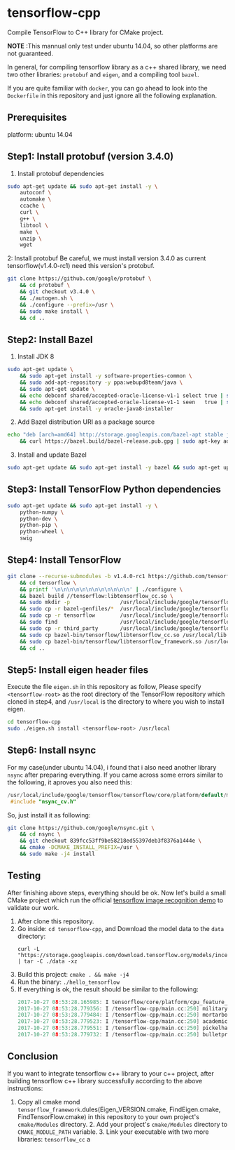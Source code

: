 # tensorflow-cpp
Compile TensorFlow to C++ library for CMake project.

**NOTE** :This mannual only test under ubuntu 14.04, so other platforms are not guaranteed.

In general, for compiling tensorflow library as a c++ shared library, we need two other libraries: `protobuf` and `eigen`, and a compiling tool `bazel`.

If you are quite familiar with `docker`, you can go ahead to look into the `Dockerfile` in this repository and just ignore all the following explanation.
## Prerequisites
platform: ubuntu 14.04

## Step1: Install protobuf (version 3.4.0)
1. Install protobuf dependencies
```bash
sudo apt-get update && sudo apt-get install -y \
    autoconf \
    automake \
    ccache \
    curl \
    g++ \
    libtool \
    make \
    unzip \
    wget
```
2: Install protobuf
Be careful, we must install version 3.4.0 as current tensorflow(v1.4.0-rc1) need this version's protobuf.
```bash
git clone https://github.com/google/protobuf \
    && cd protobuf \
    && git checkout v3.4.0 \
    && ./autogen.sh \
    && ./configure --prefix=/usr \
    && sudo make install \
    && cd ..
```

## Step2: Install Bazel
1. Install JDK 8
```bash
sudo apt-get update \
    && sudo apt-get install -y software-properties-common \
    && sudo add-apt-repository -y ppa:webupd8team/java \
    && sudo apt-get update \
    && echo debconf shared/accepted-oracle-license-v1-1 select true | sudo debconf-set-selections \
    && echo debconf shared/accepted-oracle-license-v1-1 seen   true | sudo debconf-set-selections \
    && sudo apt-get install -y oracle-java8-installer
 ```
2. Add Bazel distribution URI as a package source
```bash
echo "deb [arch=amd64] http://storage.googleapis.com/bazel-apt stable jdk1.8" | sudo tee /etc/apt/sources.list.d/bazel.list \
    && curl https://bazel.build/bazel-release.pub.gpg | sudo apt-key add -
```
3. Install and update Bazel
```bash
sudo apt-get update && sudo apt-get install -y bazel && sudo apt-get upgrade -y bazel
```

## Step3: Install TensorFlow Python dependencies
```bash
sudo apt-get update && sudo apt-get install -y \
    python-numpy \
    python-dev \
    python-pip \
    python-wheel \
    swig
```

## Step4: Install TensorFlow
```bash
git clone --recurse-submodules -b v1.4.0-rc1 https://github.com/tensorflow/tensorflow.git \
    && cd tensorflow \
    && printf '\n\n\n\n\n\n\n\n\n\n\n\n' | ./configure \
    && bazel build //tensorflow:libtensorflow_cc.so \
    && sudo mkdir -p                /usr/local/include/google/tensorflow \
    && sudo cp -r bazel-genfiles/*  /usr/local/include/google/tensorflow/ \
    && sudo cp -r tensorflow        /usr/local/include/google/tensorflow/ \
    && sudo find                    /usr/local/include/google/tensorflow -type f  ! -name "*.h" -delete \
    && sudo cp -r third_party       /usr/local/include/google/tensorflow/ \
    && sudo cp bazel-bin/tensorflow/libtensorflow_cc.so /usr/local/lib \
    && sudo cp bazel-bin/tensorflow/libtensorflow_framework.so /usr/local/lib \
    && cd ..
```

## Step5: Install eigen header files
Execute the file `eigen.sh` in this repository as follow,
Please specify `<tensorflow-root>` as the root directory of the TensorFlow repository which cloned in step4,
and `/usr/local` is the directory to where you wish to install eigen.
```bash
cd tensorflow-cpp
sudo ./eigen.sh install <tensorflow-root> /usr/local
```

## Step6: Install nsync
For my case(under ubuntu 14.04), i found that i also need another library `nsync` after preparing everything.
If you came across some errors similar to the following, it aproves you also need this:
```c++
/usr/local/include/google/tensorflow/tensorflow/core/platform/default/mutex.h:25:22: fatal error: nsync_cv.h: No such file or directory
 #include "nsync_cv.h"
```
So, just install it as following:
```bash
git clone https://github.com/google/nsync.git \
    && cd nsync \
    && git checkout 839fcc53ff9be58218ed55397deb3f8376a1444e \
    && cmake -DCMAKE_INSTALL_PREFIX=/usr \
    && sudo make -j4 install
```

## Testing
After finishing above steps, everything should be ok.
Now let's build a small CMake project which run the official [tensorflow image recognition demo](https://github.com/tensorflow/tensorflow/tree/master/tensorflow/examples/label_image) to validate our work.

1. After clone this repository.
2. Go inside: `cd tensorflow-cpp`, and Download the model data to the `data` directory:
   ```
   curl -L "https://storage.googleapis.com/download.tensorflow.org/models/inception_v3_2016_08_28_frozen.pb.tar.gz" | tar -C ./data -xz
   ```
2. Build this project: `cmake . && make -j4`
3. Run the binary: `./hello_tensorflow`
4. If everything is ok, the result should be similar to the following:
   ```c++
   2017-10-27 08:53:28.165985: I tensorflow/core/platform/cpu_feature_guard.cc:137] Your CPU supports instructions that this TensorFlow binary was not compiled to use: SSE4.1 SSE4.2 AVX AVX2 FMA
   2017-10-27 08:53:28.779356: I /tensorflow-cpp/main.cc:250] military uniform (653): 0.834306
   2017-10-27 08:53:28.779484: I /tensorflow-cpp/main.cc:250] mortarboard (668): 0.0218692
   2017-10-27 08:53:28.779523: I /tensorflow-cpp/main.cc:250] academic gown (401): 0.0103579
   2017-10-27 08:53:28.779551: I /tensorflow-cpp/main.cc:250] pickelhaube (716): 0.00800814
   2017-10-27 08:53:28.779732: I /tensorflow-cpp/main.cc:250] bulletproof vest (466): 0.00535088
   ```

## Conclusion
If you want to integrate tensorflow c++ library to your c++ project, after building tensorflow c++ library successfully according to the above instructions:
1. Copy all cmake mond `tensorflow_framework`.dules(Eigen_VERSION.cmake, FindEigen.cmake, FindTensorFlow.cmake) in this repository to your own project's `cmake/Modules` directory.
                                                                                            2. Add your project's `cmake/Modules` directory to `CMAKE_MODULE_PATH` variable.
                                                                                            3. Link your executable with two more libraries: `tensorflow_cc` a